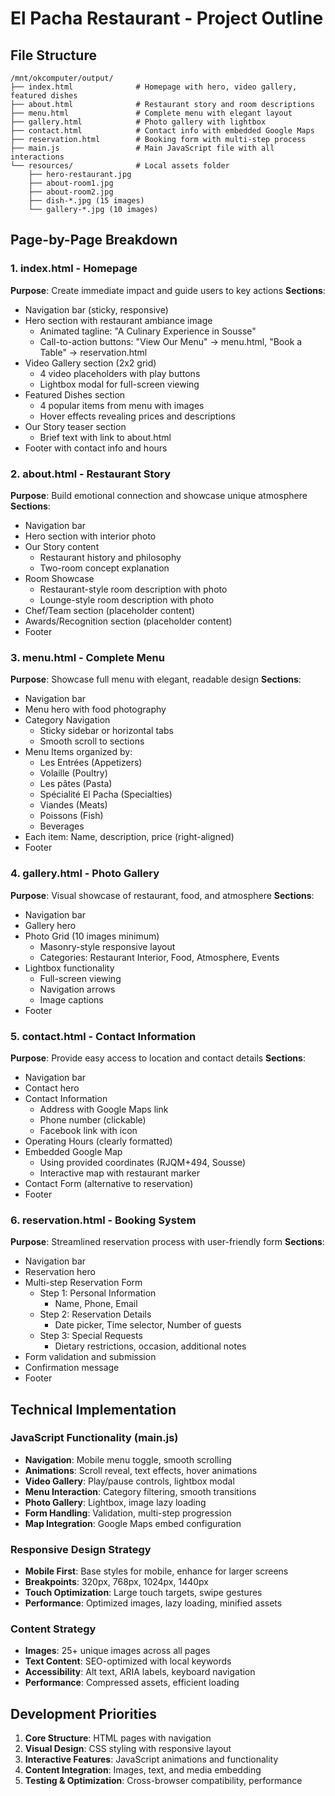# El Pacha Restaurant - Project Outline

## File Structure
```
/mnt/okcomputer/output/
├── index.html              # Homepage with hero, video gallery, featured dishes
├── about.html              # Restaurant story and room descriptions  
├── menu.html               # Complete menu with elegant layout
├── gallery.html            # Photo gallery with lightbox
├── contact.html            # Contact info with embedded Google Maps
├── reservation.html        # Booking form with multi-step process
├── main.js                 # Main JavaScript file with all interactions
└── resources/              # Local assets folder
    ├── hero-restaurant.jpg
    ├── about-room1.jpg
    ├── about-room2.jpg
    ├── dish-*.jpg (15 images)
    └── gallery-*.jpg (10 images)
```

## Page-by-Page Breakdown

### 1. index.html - Homepage
**Purpose**: Create immediate impact and guide users to key actions
**Sections**:
- Navigation bar (sticky, responsive)
- Hero section with restaurant ambiance image
  - Animated tagline: "A Culinary Experience in Sousse"
  - Call-to-action buttons: "View Our Menu" → menu.html, "Book a Table" → reservation.html
- Video Gallery section (2x2 grid)
  - 4 video placeholders with play buttons
  - Lightbox modal for full-screen viewing
- Featured Dishes section
  - 4 popular items from menu with images
  - Hover effects revealing prices and descriptions
- Our Story teaser section
  - Brief text with link to about.html
- Footer with contact info and hours

### 2. about.html - Restaurant Story
**Purpose**: Build emotional connection and showcase unique atmosphere
**Sections**:
- Navigation bar
- Hero section with interior photo
- Our Story content
  - Restaurant history and philosophy
  - Two-room concept explanation
- Room Showcase
  - Restaurant-style room description with photo
  - Lounge-style room description with photo
- Chef/Team section (placeholder content)
- Awards/Recognition section (placeholder content)
- Footer

### 3. menu.html - Complete Menu
**Purpose**: Showcase full menu with elegant, readable design
**Sections**:
- Navigation bar
- Menu hero with food photography
- Category Navigation
  - Sticky sidebar or horizontal tabs
  - Smooth scroll to sections
- Menu Items organized by:
  - Les Entrées (Appetizers)
  - Volaille (Poultry)
  - Les pâtes (Pasta)
  - Spécialité El Pacha (Specialties)
  - Viandes (Meats)
  - Poissons (Fish)
  - Beverages
- Each item: Name, description, price (right-aligned)
- Footer

### 4. gallery.html - Photo Gallery
**Purpose**: Visual showcase of restaurant, food, and atmosphere
**Sections**:
- Navigation bar
- Gallery hero
- Photo Grid (10 images minimum)
  - Masonry-style responsive layout
  - Categories: Restaurant Interior, Food, Atmosphere, Events
- Lightbox functionality
  - Full-screen viewing
  - Navigation arrows
  - Image captions
- Footer

### 5. contact.html - Contact Information
**Purpose**: Provide easy access to location and contact details
**Sections**:
- Navigation bar
- Contact hero
- Contact Information
  - Address with Google Maps link
  - Phone number (clickable)
  - Facebook link with icon
- Operating Hours (clearly formatted)
- Embedded Google Map
  - Using provided coordinates (RJQM+494, Sousse)
  - Interactive map with restaurant marker
- Contact Form (alternative to reservation)
- Footer

### 6. reservation.html - Booking System
**Purpose**: Streamlined reservation process with user-friendly form
**Sections**:
- Navigation bar
- Reservation hero
- Multi-step Reservation Form
  - Step 1: Personal Information
    - Name, Phone, Email
  - Step 2: Reservation Details
    - Date picker, Time selector, Number of guests
  - Step 3: Special Requests
    - Dietary restrictions, occasion, additional notes
- Form validation and submission
- Confirmation message
- Footer

## Technical Implementation

### JavaScript Functionality (main.js)
- **Navigation**: Mobile menu toggle, smooth scrolling
- **Animations**: Scroll reveal, text effects, hover animations
- **Video Gallery**: Play/pause controls, lightbox modal
- **Menu Interaction**: Category filtering, smooth transitions
- **Photo Gallery**: Lightbox, image lazy loading
- **Form Handling**: Validation, multi-step progression
- **Map Integration**: Google Maps embed configuration

### Responsive Design Strategy
- **Mobile First**: Base styles for mobile, enhance for larger screens
- **Breakpoints**: 320px, 768px, 1024px, 1440px
- **Touch Optimization**: Large touch targets, swipe gestures
- **Performance**: Optimized images, lazy loading, minified assets

### Content Strategy
- **Images**: 25+ unique images across all pages
- **Text Content**: SEO-optimized with local keywords
- **Accessibility**: Alt text, ARIA labels, keyboard navigation
- **Performance**: Compressed assets, efficient loading

## Development Priorities
1. **Core Structure**: HTML pages with navigation
2. **Visual Design**: CSS styling with responsive layout
3. **Interactive Features**: JavaScript animations and functionality
4. **Content Integration**: Images, text, and media embedding
5. **Testing & Optimization**: Cross-browser compatibility, performance
